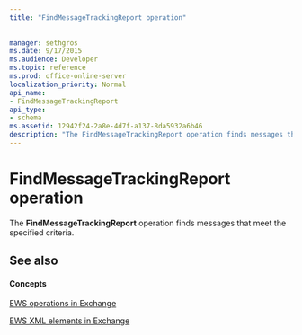 ```yaml
---
title: "FindMessageTrackingReport operation"
 
 
manager: sethgros
ms.date: 9/17/2015
ms.audience: Developer
ms.topic: reference
ms.prod: office-online-server
localization_priority: Normal
api_name:
- FindMessageTrackingReport
api_type:
- schema
ms.assetid: 12942f24-2a8e-4d7f-a137-8da5932a6b46
description: "The FindMessageTrackingReport operation finds messages that meet the specified criteria."
---
```


# FindMessageTrackingReport operation

The **FindMessageTrackingReport** operation finds messages that meet the specified criteria. 
  
## See also

#### Concepts

[EWS operations in Exchange](ews-operations-in-exchange.md)
  
[EWS XML elements in Exchange](ews-xml-elements-in-exchange.md)

